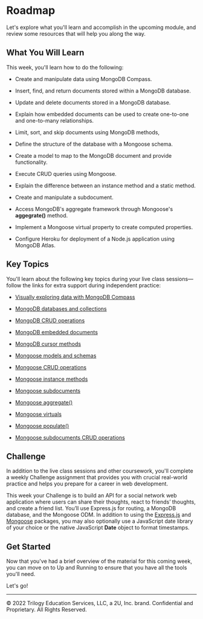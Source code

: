 # Roadmap
Let's explore what you'll learn and accomplish in the upcoming module, and review some resources that will help you along the way.

## What You Will Learn
This week, you'll learn how to do the following:

* Create and manipulate data using MongoDB Compass.

* Insert, find, and return documents stored within a MongoDB database.

* Update and delete documents stored in a MongoDB database.

* Explain how embedded documents can be used to create one-to-one and one-to-many relationships.

* Limit, sort, and skip documents using MongoDB methods,

* Define the structure of the database with a Mongoose schema.

* Create a model to map to the MongoDB document and provide functionality.

* Execute CRUD queries using Mongoose.

* Explain the difference between an instance method and a static method.

* Create and manipulate a subdocument.

* Access MongoDB's aggregate framework through Mongoose's **aggegrate()** method.

* Implement a Mongoose virtual property to create computed properties.

* Configure Heroku for deployment of a Node.js application using MongoDB Atlas.

## Key Topics
You'll learn about the following key topics during your live class sessions—follow the links for extra support during independent practice:

* [Visually exploring data with MongoDB Compass](https://docs.mongodb.com/compass/master/)

* [MongoDB databases and collections](https://docs.mongodb.com/manual/core/databases-and-collections/)

* [MongoDB CRUD operations](https://docs.mongodb.com/manual/crud/)

* [MongoDB embedded documents](https://docs.mongodb.com/manual/core/data-model-design/#std-label-data-modeling-embedding)

* [MongoDB cursor methods](https://docs.mongodb.com/manual/reference/method/js-cursor/)

* [Mongoose models and schemas](https://mongoosejs.com/docs/guide.html)

* [Mongoose CRUD operations](https://mongoosejs.com/docs/queries.html)

* [Mongoose instance methods](https://mongoosejs.com/docs/guide.html#methods)

* [Mongoose subdocuments](https://mongoosejs.com/docs/subdocs.html)

* [Mongoose aggregate()](https://mongoosejs.com/docs/api/aggregate.html#aggregate_Aggregate)

* [Mongoose virtuals](https://mongoosejs.com/docs/tutorials/virtuals.html)

* [Mongoose populate()](https://mongoosejs.com/docs/populate.html)

* [Mongoose subdocuments CRUD operations](https://mongoosejs.com/docs/subdocs.html#finding-a-subdocument)

## Challenge
In addition to the live class sessions and other coursework, you'll complete a weekly Challenge assignment that provides you with crucial real-world practice and helps you prepare for a career in web development.

This week your Challenge is to build an API for a social network web application where users can share their thoughts, react to friends’ thoughts, and create a friend list. You’ll use Express.js for routing, a MongoDB database, and the Mongoose ODM. In addition to using the [Express.js](https://www.npmjs.com/package/express) and [Mongoose](https://www.npmjs.com/package/mongoose) packages, you may also optionally use a JavaScript date library of your choice or the native JavaScript **Date** object to format timestamps.

## Get Started
Now that you've had a brief overview of the material for this coming week, you can move on to Up and Running to ensure that you have all the tools you'll need.

Let's go!

---
© 2022 Trilogy Education Services, LLC, a 2U, Inc. brand. Confidential and Proprietary. All Rights Reserved.